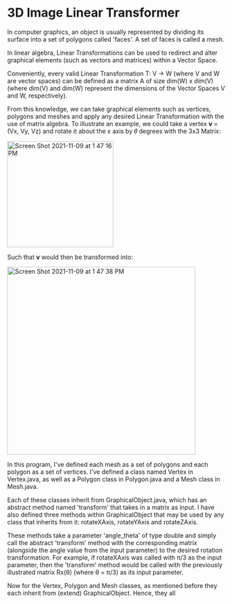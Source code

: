 # 3D Image Linear Transformer

In computer graphics, an object is usually represented by dividing its surface into a set of polygons called 'faces'. A set of faces is called a mesh.

In linear algebra, Linear Transformations can be used to redirect and alter graphical elements (such as vectors and matrices) within a Vector Space.

Conveniently, every valid Linear Transformation T: V -> W (where V and W are vector spaces) can be defined as a matrix A of size dim(W) x dim(V) (where dim(V) and dim(W) represent the dimensions of the Vector Spaces V and W, respectively).

From this knowledge, we can take graphical elements such as vertices, polygons and meshes and apply any desired Linear Transformation with the use of matrix algebra. To illustrate an example, we could take a vertex **v** = (Vx, Vy, Vz) and rotate it about the x axis by 𝜃 degrees with the 3x3 Matrix:

<img width="245" alt="Screen Shot 2021-11-09 at 1 47 16 PM" src="https://user-images.githubusercontent.com/86801013/140985771-2abb2cfe-ec5d-46e4-ac0b-137ff45aa5e5.png">

Such that **v** would then be transformed into:

<img width="434" alt="Screen Shot 2021-11-09 at 1 47 38 PM" src="https://user-images.githubusercontent.com/86801013/140985812-9cc79434-c5bb-4513-9828-afd489b3b99f.png">

In this program, I've defined each mesh as a set of polygons and each polygon as a set of vertices. I've defined a class named Vertex in Vertex.java, as well as a Polygon class in Polygon.java and a Mesh class in Mesh.java.

Each of these classes inherit from GraphicalObject.java, which has an abstract method named 'transform' that takes in a matrix as input. I have also defined three methods within GraphicalObject that may be used by any class that inherits from it: rotateXAxis, rotateYAxis and rotateZAxis.

These methods take a parameter 'angle_theta' of type double and simply call the abstract 'transform' method with the corresponding matrix (alongside the angle value from the input parameter) to the desired rotation transformation. For example, if rotateXAxis was called with π/3 as the input parameter, then the 'transform' method would be called with the previously illustrated matrix Rx(θ) (where θ = π/3) as its input parameter.

Now for the Vertex, Polygon and Mesh classes, as mentioned before they each inherit from (extend) GraphicalObject. Hence, they all 
